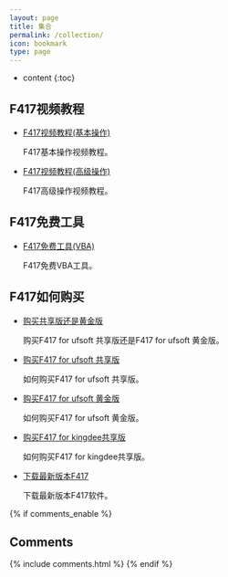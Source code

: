 ```yaml
---
layout: page
title: 集合
permalink: /collection/
icon: bookmark
type: page
---
```


* content
{:toc}

## F417视频教程

* [F417视频教程(基本操作)](http://pan.baidu.com/share/link?shareid=460732&uk=1429144685)

    F417基本操作视频教程。

* [F417视频教程(高级操作)](http://pan.baidu.com/share/link?shareid=464768&uk=1429144685)

    F417高级操作视频教程。

## F417免费工具

* [F417免费工具(VBA)](http://pan.baidu.com/s/1sjrwTxb)

    F417免费VBA工具。

## F417如何购买

* [购买共享版还是黄金版](/blog/f417_buy_uf)

    购买F417 for ufsoft 共享版还是F417 for ufsoft 黄金版。

* [购买F417 for ufsoft 共享版](/blog/f417_buy_uf_share)

    如何购买F417 for ufsoft 共享版。

* [购买F417 for ufsoft 黄金版](/blog/f417_buy_uf_gold)

    如何购买F417 for ufsoft 黄金版。

* [购买F417 for kingdee共享版](/blog/f417_buy_kd_share)

    如何购买F417 for kingdee共享版。

* [下载最新版本F417](http://f417support.ys168.com)

    下载最新版本F417软件。

{% if comments_enable %}
## Comments

{% include comments.html %}
{% endif %}
